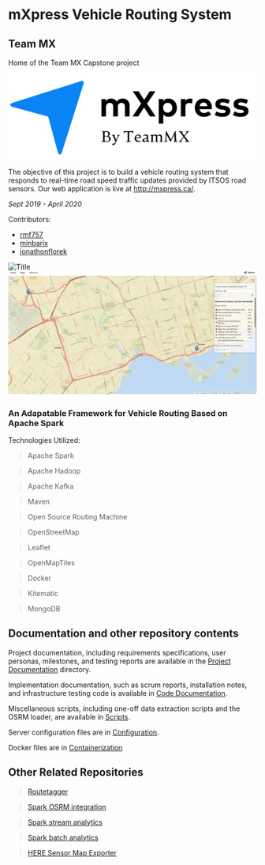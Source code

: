 # mXpress Vehicle Routing System
## Team MX

Home of the Team MX Capstone project

![Logo][logo]

The objective of this project is to build a vehicle routing system that responds to real-time road speed traffic updates provided by ITSOS road sensors. Our web application is live at http://mxpress.ca/.

*Sept 2019 - April 2020*

Contributors:
- [rmf757](https://github.com/rmf757)
- [minbarix](https://github.com/minbarix)
- [jonathonflorek](https://github.com/jonathonflorek)

![Title][title]
![Naviation][navigation]

### An Adapatable Framework for Vehicle Routing Based on Apache Spark
Technologies Utilized:
> Apache Spark

> Apache Hadoop

> Apache Kafka

> Maven 

> Open Source Routing Machine

> OpenStreetMap

> Leaflet

> OpenMapTiles

> Docker

> Kitematic

> MongoDB

## Documentation and other repository contents

Project documentation, including requirements specifications, user personas, milestones, and testing reports are available in the [Project Documentation](/Project%20Documentation) directory.

Implementation documentation, such as scrum reports, installation notes, and infrastructure testing code is available in [Code Documentation](/Code%20Documentation).

Miscellaneous scripts, including one-off data extraction scripts and the OSRM loader, are available in [Scripts](/Scripts).

Server configuration files are in [Configuration](/Configuration).

Docker files are in [Containerization](/Containerization)

## Other Related Repositories

> [Routetagger](https://github.com/TeamMX/routetagger)

> [Spark OSRM integration](https://github.com/TeamMX/osrm-adapter-batch)

> [Spark stream analytics](https://github.com/TeamMX/speedstream)

> [Spark batch analytics](https://github.com/TeamMX/batch-job)

> [HERE Sensor Map Exporter](https://github.com/TeamMX/here-to-sensor)

[logo]: images/mXpress-logo-transparent.png "Logo"
[title]: images/title.png "Title"
[navigation]: images/routing.png "Routing"
